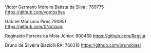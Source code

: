 Victor Germano Moreira Batista da Silva : 769775
https://github.com/vgmbs1lva

Gabriel Mansano Pires:790951  
https://github.com/0Notzura

Reginaldo Ferreira da Mota Júnior: 800468
https://github.com/Regijur

Bruno de Silveira Biaziolli
RA: 760318
https://github.com/brunobiazi
